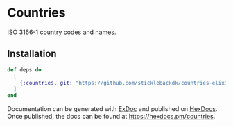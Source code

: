 # Countries

ISO 3166-1 country codes and names.

## Installation

```elixir
def deps do
  [
    {:countries, git: "https://github.com/sticklebackdk/countries-elixir.git", tag: "0.1.0"}
  ]
end
```

Documentation can be generated with [ExDoc](https://github.com/elixir-lang/ex_doc)
and published on [HexDocs](https://hexdocs.pm). Once published, the docs can
be found at <https://hexdocs.pm/countries>.
